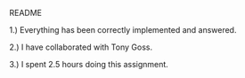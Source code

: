 README

1.) Everything has been correctly implemented and answered.

2.) I have collaborated with Tony Goss.

3.) I spent 2.5 hours doing this assignment.